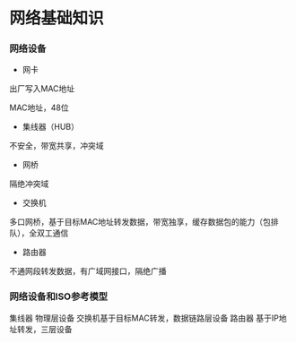 # 网络基础知识


### 网络设备

* 网卡

出厂写入MAC地址

MAC地址，48位

* 集线器（HUB）

不安全，带宽共享，冲突域

* 网桥

隔绝冲突域

* 交换机

多口网桥，基于目标MAC地址转发数据，带宽独享，缓存数据包的能力（包排队），全双工通信

* 路由器

不通网段转发数据，有广域网接口，隔绝广播


### 网络设备和ISO参考模型

集线器 物理层设备
交换机基于目标MAC转发，数据链路层设备
路由器 基于IP地址转发，三层设备

